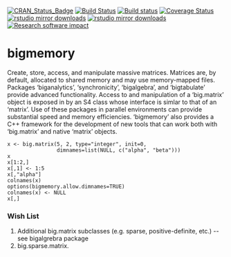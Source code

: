 [![CRAN_Status_Badge](http://www.r-pkg.org/badges/version/bigmemory)](http://cran.r-project.org/package=bigmemory)
[![Build Status](https://travis-ci.org/kaneplusplus/bigmemory.png)](https://travis-ci.org/kaneplusplus/bigmemory)
[![Build status](https://ci.appveyor.com/api/projects/status/hi6e9afqhp4k15pt/branch/master?svg=true)](https://ci.appveyor.com/project/kaneplusplus/bigmemory/branch/master)
[![Coverage Status](https://coveralls.io/repos/kaneplusplus/bigmemory/badge.svg)](https://coveralls.io/r/kaneplusplus/bigmemory)
[![rstudio mirror downloads](http://cranlogs.r-pkg.org/badges/bigmemory?color=blue)](https://github.com/metacran/cranlogs.app)
[![rstudio mirror downloads](http://cranlogs.r-pkg.org/badges/grand-total/bigmemory?color=blue)](https://github.com/metacran/cranlogs.app)
[![Research software impact](http://depsy.org/api/package/cran/bigmemory/badge.svg)](http://depsy.org/package/r/bigmemory)
<!---
[![Total Downloads](https://poser.pugx.org/simkimsia/utility_behaviors/d/total.png)](https://packagist.org/packages/simkimsia/utility_behaviors)
[![Latest Stable Version](https://poser.pugx.org/simkimsia/utility_behaviors/v/stable.png)](https://packagist.org/packages/simkimsia/utility_behaviors)
--->

bigmemory
=========

Create, store, access, and manipulate massive matrices.  Matrices are, by default, allocated to shared memory and may use memory-mapped files. Packages ‘biganalytics’, ‘synchronicity’, ‘bigalgebra’, and ‘bigtabulate’ provide advanced functionality. Access to and manipulation of a ‘big.matrix’ object is exposed in by an S4 class whose interface is simlar to that of an ‘matrix’. Use of these packages in parallel environments can provide substantial speed and memory efficiencies.  ‘bigmemory’ also provides a C++ framework for the development of new tools that can work both with ‘big.matrix’ and native ‘matrix’ objects.

```{R}
x <- big.matrix(5, 2, type="integer", init=0,
                dimnames=list(NULL, c("alpha", "beta")))
x
x[1:2,]
x[,1] <- 1:5
x[,"alpha"]
colnames(x)
options(bigmemory.allow.dimnames=TRUE)
colnames(x) <- NULL
x[,]
```

### Wish List
1. Additional big.matrix subclasses (e.g. sparse, positive-definite, etc.) 
    -- see bigalgrebra package
2. big.sparse.matrix.
